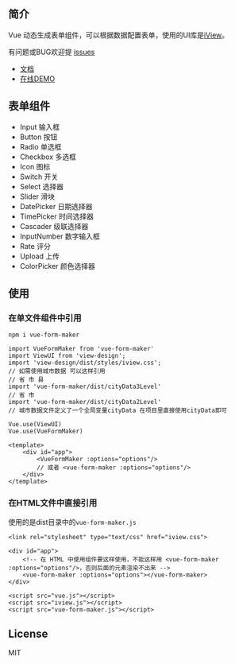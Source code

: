 ## 简介
Vue 动态生成表单组件，可以根据数据配置表单，使用的UI库是[iView](https://www.iviewui.com/)。

有问题或BUG欢迎提 [issues](https://github.com/woai3c/vue-form-maker/issues)


* [文档](https://github.com/woai3c/vue-form-maker/blob/master/doc.md)
* [在线DEMO](https://github.com/woai3c/vue-form-maker/blob/master/demo.md)
## 表单组件
* Input 输入框
* Button 按钮
* Radio 单选框
* Checkbox 多选框
* Icon 图标
* Switch 开关
* Select 选择器
* Slider 滑块
* DatePicker 日期选择器
* TimePicker 时间选择器
* Cascader 级联选择器
* InputNumber 数字输入框
* Rate 评分
* Upload 上传
* ColorPicker 颜色选择器

## 使用
### 在单文件组件中引用
```
npm i vue-form-maker
```

```
import VueFormMaker from 'vue-form-maker'
import ViewUI from 'view-design';
import 'view-design/dist/styles/iview.css';
// 如需使用城市数据 可以这样引用
// 省 市 县
import 'vue-form-maker/dist/cityData3Level'
// 省 市
import 'vue-form-maker/dist/cityData2Level'
// 城市数据文件定义了一个全局变量cityData 在项目里直接使用cityData即可

Vue.use(ViewUI)
Vue.use(VueFormMaker)
```
```
<template>
    <div id="app">
        <VueFormMaker :options="options"/>
        // 或者 <vue-form-maker :options="options"/>
    </div>
</template>
```

### 在HTML文件中直接引用
使用的是dist目录中的`vue-form-maker.js`
```
<link rel="stylesheet" type="text/css" href="iview.css">
```
```
<div id="app">
    <!-- 在 HTML 中使用组件要这样使用，不能这样用 <vue-form-maker :options="options"/>，否则后面的元素渲染不出来 -->
    <vue-form-maker :options="options"></vue-form-maker>
</div>
```
```
<script src="vue.js"></script>
<script src="iview.js"></script>
<script src="vue-form-maker.js"></script>
```

## License
MIT
